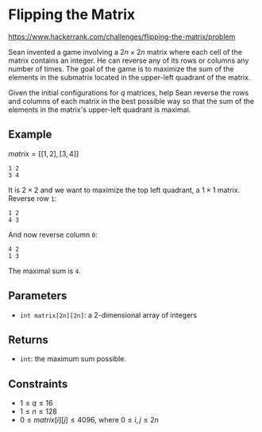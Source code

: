 # Flipping the Matrix

https://www.hackerrank.com/challenges/flipping-the-matrix/problem

Sean invented a game involving a $`2n \times 2n`$ matrix where each cell of the matrix contains an integer. He can reverse any of its rows or columns any number of times. The goal of the game is to maximize the sum of the elements in the submatrix located in the upper-left quadrant of the matrix.

Given the initial configurations for $`q`$ matrices, help Sean reverse the rows and columns of each matrix in the best possible way so that the sum of the elements in the matrix's upper-left quadrant is maximal.

## Example

$`matrix = [[1, 2], [3, 4]]`$

```
1 2
3 4
```

It is $`2 \times 2`$ and we want to maximize the top left quadrant, a $`1 \times 1`$ matrix. Reverse row `1`:

```
1 2
4 3
```

And now reverse column `0`:

```
4 2
1 3
```

The maximal sum is `4`.

## Parameters

- `int matrix[2n][2n]`: a 2-dimensional array of integers

## Returns

- `int`: the maximum sum possible.

## Constraints

- $`1 \leq q \leq 16`$
- $`1 \leq n \leq 128`$
- $`0 \leq matrix[i][j] \leq 4096`$, where $`0 \le i,j \le 2n`$
